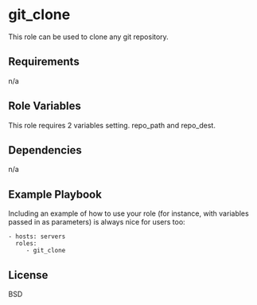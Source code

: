 git_clone
=========

This role can be used to clone any git repository.

Requirements
------------

n/a

Role Variables
--------------

This role requires 2 variables setting. repo_path and repo_dest.

Dependencies
------------

n/a

Example Playbook
----------------

Including an example of how to use your role (for instance, with variables passed in as parameters) is always nice for users too:

    - hosts: servers
      roles:
         - git_clone

License
-------

BSD

